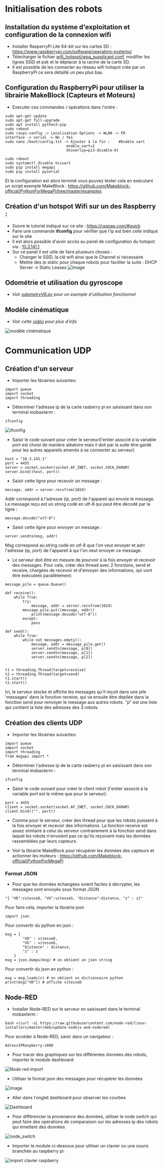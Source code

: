 # Initialisation des robots
## Installation du système d'exploitation et configuration de la connexion wifi
* Installer RasperryPi Lite 64-bit sur les cartes SD : https://www.raspberrypi.com/software/operating-systems/
* Télecharger le fichier [wifi_hotspot/wpa_supplicant.conf](wifi_hotspot/wpa_supplicant.conf), modifier les lignes SSID et psk et le déplacer à la racine de la carte SD.
* Il est possible de les connecter au réseau wifi hotspot crée par un RaspberryPi ce sera détaillé un peu plus bas.

## Configuration du RaspberryPi pour utiliser la librairie MakeBlock (Capteurs et Moteurs)
* Executer ces commandes / opérations dans l'ordre : 
```
sudo apt-get update
sudo apt-get full-upgrade
sudo apt install python3-pip
sudo reboot
sudo raspi-config -> Localisation Options -> WLAN -> FR
interface -> serial -> No / Yes
sudo nano /boot/config.txt -> Ajouter à la fin : 	#Enable uart			
							enable_uart=1
							dtoverlay=pi3-disable-bt
												
sudo reboot
sudo systemctl disable hciuart
sudo pip install megapi
sudo pip install pyserial
```
Et la configuration est alors terminé vous pouvez tester cela en exécutant un script exemple MakeBlock : 
https://github.com/Makeblock-official/PythonForMegaPi/tree/master/examples

## Création d'un hotspot Wifi sur un des Raspberry : 
* Suivre le tutoriel indiqué sur ce site : https://raspap.com/#quick
* Faire une commande **ifconfig** pour vérifier que l'ip est bien celle indiqué sur le site
* Il est alors possible d'avoir accès au panel de configuration du hotspot via : [10.3.141.1](10.3.141.1)
* Sur ce panel il est utile de faire plusieurs choses : 
	- Changer le SSID, la clé wifi ainsi que le Channel si nécessaire 
 	- Mettre des ip static pour chaque robots pour faciliter la suite : DHCP Server -> Static Leases 
 ![image](https://user-images.githubusercontent.com/35781656/218414799-37e7afe9-2a4a-4825-a672-90806a005dd0.png)

## Odométrie et utilisation du gyroscope 
* *Voir [odometryV6.py](OdometryTest/odometryV6.py) pour un exemple d'utilisation fonctionnel*

## Modèle cinématique 
* *Voir cette [vidéo](https://www.youtube.com/watch?v=aE7RQNhwnPQ&) pour plus d'info*

![modèle cinématique](https://user-images.githubusercontent.com/35781656/219004975-273fa09d-434d-4916-b01c-2fa068f99a3e.jpg)


# Communication UDP
## Création d'un serveur
* Importer les librairies suivantes:
```
import queue
import socket
import threading
```

* Déterminer l'adresse ip de la carte rasberry pi en saisissant dans son terminal mobaxterm :
```
ifconfig
```
![ifconfig](https://user-images.githubusercontent.com/124148152/218418722-fa955eca-8282-4e9a-90c5-6dba7f65835c.jpg)

* Saisir le code suivant pour créer le serveur(l'entier associé à la variable port est choisi de manière aléatoire mais il doit par la suite être gardé pour les autres appareils amenés à se connecter au serveur)
```
host = "10.3.141.1"
port = 4455
server = socket.socket(socket.AF_INET, socket.SOCK_DGRAM)
server.bind((host, port))
```

* Saisir cette ligne pour recevoir un message :
```
message, addr = server.recvfrom(1024)
```
Addr correspond à l'adresse (ip, port) de l'appareil qui envoie le message. Le message reçu est un string codé en utf-8 qui peut être décodé par la ligne : 
```
message.decode("utf-8")
```

* Saisir cette ligne pour envoyer un message : 
```
server.sendto(msg, addr)
```
Msg correspond au string codé en utf-8 que l'on veut envoyer et adrr l'adresse (ip, port) de l'appareil à qui l'on veut envoyer ce message.

* Le serveur doit être en mesure de pourvoir à la fois envoyer et recevoir des messages. Pour cela, créer des thread avec 2 fonctions, send et receive, chargées de recevoir et d'envoyer des informations, qui vont être exécuteés parallèlement:
```
message_pile = queue.Queue()

def receive():
    while True:
        try:
            message, addr = server.recvfrom(1024)
	    message_pile.put((message, addr))
            print(message.decode("utf-8"))
        except:
            pass
                                 
def send():
    while True:
        while not messages.empty():
            message, addr = message_pile.get()
            server.sendto(message, p[0])
            server.sendto(message, p[1])
            server.sendto(message, p[2])
            

t1 = threading.Thread(target=receive)
t2 = threading.Thread(target=send)
t1.start()
t2.start()
```
Ici, le serveur stocke et affiche les messages qu'il reçoit dans une pile 'messages' dans la fonction receive, qui va ensuite être dépilée dans la fonction send pour renvoyer le message aux autres robots. "p" est une liste qui contient la liste des adresses des 3 robots.


## Création des clients UDP

* Importer les librairies suivantes:
```
import queue
import socket
import threading
from megapi import *
```
* Déterminer l'adresse ip de la carte rasberry pi en saisissant dans son terminal mobaxterm :
```
ifconfig
```

* Saisir le code suivant pour créer le client robot (l'entier associé à la variable port est le même que pour le serveur):
```
port = 4455
client = socket.socket(socket.AF_INET, socket.SOCK_DGRAM)
client.bind(("", port))
```
* Comme pour le serveur, créer des thread pour que les robots puissent à la fois envoyer et recevoir des informations. La fonction receive est assez similaire à celui du serveur contrairement à la fonction send dans laquel les robots n'envoient pas ce qu'ils reçoivent mais les données rassemblées par leurs capteurs.

* Voir la librairie MakeBlock pour récupérer les données des capteurs et actionner les moteurs :
https://github.com/Makeblock-official/PythonForMegaPi

### Format JSON

* Pour que les données échangées soient faciles à décrypter, les messages sont envoyés sous format JSON
```
"{ "VD":vitesseD, "VG":vitesseG, "Distance":distance, "z" : z}"
```
Pour faire cela, importer la librairie json
```
import json
```

Pour convertir du python en json : 
```
msg = {
        "VD" : vitesseD,
        "VG" : vitesseG,
        "Distance" : distance,
        "z" : z
    }
msg = json.dumps(msg) # on obtient un json string
```

Pour convertir du json en python :
```
msg = msg.loads(s) # on obtient un dictionnaire python
print(msg["VD"]) # affiche vitesseD
```

## Node-RED

* Installer Node-RED sur le serveur en saisissant dans le terminal mobaxterm : 
```
bash <(curl -sL https://raw.githubusercontent.com/node-red/linux-installers/master/deb/update-nodejs-and-nodered)
```
Pour accéder à Node-RED, saisir dans un navigateur : 
```
AdressIPRaspberry:1880
```

* Pour tracer des graphiques sur les différentes données des robots, importer le module dashboard:

![Node red import](https://user-images.githubusercontent.com/124148152/218455377-68676edf-a7a8-44f6-bbb8-140f79582564.jpg)
 
* Utiliser le format json des messages pour récupérer les données
 
![image](https://user-images.githubusercontent.com/124148152/218424080-634b2e25-d37a-42b6-a86b-70d9d733ed9c.png)

* Aller dans l'onglet dashboard pour observer les courbes
 
![Dashboard](https://user-images.githubusercontent.com/124148152/218455411-a6dbe2e1-3b98-4dc5-b15f-3358039da6fa.jpg)

* Pour différencier la provenance des données, utiliser le node switch qui peut faire des opérations de comparaison sur les adresses ip des robots qui émettent des données

![node_switch](https://user-images.githubusercontent.com/124148152/218455449-3519d3e5-d862-438d-adac-54bddaeda2b5.jpg)

* Importer le module ci-dessous pour utiliser un clavier ou une souris branchée au raspberry pi:

![import clavier raspberry](https://user-images.githubusercontent.com/124148152/218463295-c777e894-3a31-46ff-a807-eabef436ad55.jpg)


